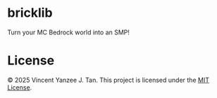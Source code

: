 # bricklib

Turn your MC Bedrock world into an SMP!

# License

&copy; 2025  Vincent Yanzee J. Tan. This project is licensed under
the [MIT License](./LICENSE).
